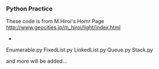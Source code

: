 ### Python Practice ###
These code is from
    M.Hiroi's Homr Page
    http://www.geocities.jp/m_hiroi/light/index.html

*
Enumerable.py
FixedList.py
LinkedList.py
Queue.py
Stack.py

and more will be added...
